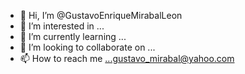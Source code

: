 - 👋 Hi, I’m @GustavoEnriqueMirabalLeon
- 👀 I’m interested in ...
- 🌱 I’m currently learning ...
- 💞️ I’m looking to collaborate on ...
- 📫 How to reach me ...gustavo_mirabal@yahoo.com

<!---I want to move from windows to linux
Expertm quality system implementation based on Iso 9000
GustavoEnriqueMirabalLeon/GustavoEnriqueMirabalLeon is a ✨ special ✨ repository because its `README.md` (this file) appears on your GitHub profile.
You can click the Preview link to take a look at your changes.
--->
